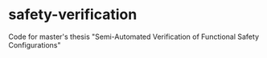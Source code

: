 # safety-verification
Code for master's thesis "Semi-Automated Verification of Functional Safety Configurations"
